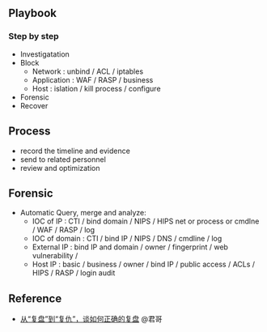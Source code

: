 ## Playbook

### Step by step
- Investigatation
- Block
  - Network : unbind / ACL / iptables
  - Application : WAF / RASP / business
  - Host : islation / kill process / configure
- Forensic
- Recover

## Process
- record the timeline and evidence
- send to related personnel
- review and optimization

## Forensic

  - Automatic Query, merge and analyze:
    - IOC of IP : CTI / bind domain / NIPS / HIPS net or process or cmdlne / WAF / RASP / log 
    - IOC of domain : CTI / bind IP / NIPS / DNS / cmdline / log
    - External IP : bind IP and domain / owner / fingerprint / web vulnerability / 
    - Host IP : basic / business / owner / bind IP / public access / ACLs / HIPS / RASP / login audit


## Reference
- [从“复盘”到“复仇”，谈如何正确的复盘](https://www.secrss.com/articles/29912) @君哥
